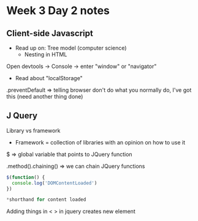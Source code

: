 # Week 3 Day 2 notes

## Client-side Javascript

- Read up on: Tree model (computer science)
  - Nesting in HTML

Open devtools -> Console -> enter "window" or "navigator"
- Read about "localStorage"

.preventDefault => telling browser don't do what you normally do, I've got this (need another thing done)

## J Query

Library vs framework
- Framework = collection of libraries with an opinion on how to use it

$ => global variable that points to JQuery function

.method().chaining() => we can chain JQuery functions


``` javascript
$(function() {
  console.log('DOMContentLoaded')
})

*shorthand for content loaded
```

Adding things in < > in jquery creates new element